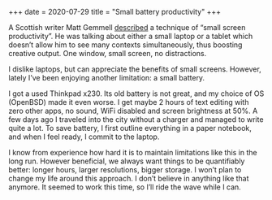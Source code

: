 +++
date = 2020-07-29
title = "Small battery productivity"
+++

A Scottish writer Matt Gemmell [described](http://mattgemmell.com/small-screen-productivity/) a technique of “small screen productivity”. He was talking about either a small laptop or a tablet which doesn’t allow him to see many contexts simultaneously, thus boosting creative output. One window, small screen, no distractions.

I dislike laptops, but can appreciate the benefits of small screens. However, lately I’ve been enjoying another limitation: a small battery.

I got a used Thinkpad x230. Its old battery is not great, and my choice of OS (OpenBSD) made it even worse. I get maybe 2 hours of text editing with zero other apps, no sound, WiFi disabled and screen brightness at 50%. A few days ago I traveled into the city without a charger and managed to write quite a lot. To save battery, I first outline everything in a paper notebook, and when I feel ready, I commit to the laptop.

I know from experience how hard it is to maintain limitations like this in the long run. However beneficial, we always want things to be quantifiably better: longer hours, larger resolutions, bigger storage. I won’t plan to change my life around this approach. I don’t believe in anything like that anymore. It seemed to work this time, so I’ll ride the wave while I can.
